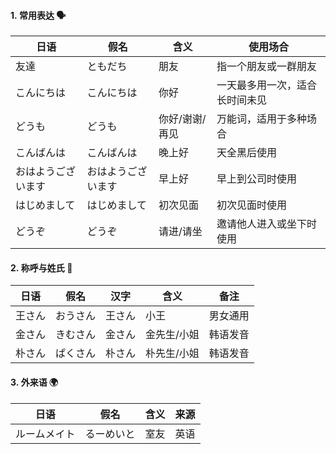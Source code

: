 #### 1. **常用表达 🗣️**

|**日语**|**假名**|**含义**|**使用场合**|
|---|---|---|---|
|友達|ともだち|朋友|指一个朋友或一群朋友|
|こんにちは|こんにちは|你好|一天最多用一次，适合长时间未见|
|どうも|どうも|你好/谢谢/再见|万能词，适用于多种场合|
|こんばんは|こんばんは|晚上好|天全黑后使用|
|おはようございます|おはようございます|早上好|早上到公司时使用|
|はじめまして|はじめまして|初次见面|初次见面时使用|
|どうぞ|どうぞ|请进/请坐|邀请他人进入或坐下时使用|

#### 2. **称呼与姓氏 👥**

|**日语**|**假名**|**汉字**|**含义**|**备注**|
|---|---|---|---|---|
|王さん|おうさん|王さん|小王|男女通用|
|金さん|きむさん|金さん|金先生/小姐|韩语发音|
|朴さん|ぱくさん|朴さん|朴先生/小姐|韩语发音|

#### 3. **外来语 🌍**

|**日语**|**假名**|**含义**|**来源**|
|---|---|---|---|
|ルームメイト|るーめいと|室友|英语|
